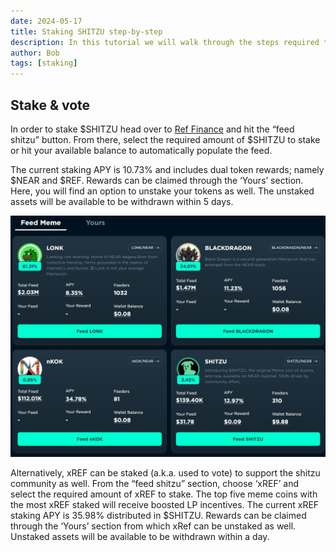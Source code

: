 ```yaml
---
date: 2024-05-17
title: Staking SHITZU step-by-step
description: In this tutorial we will walk through the steps required to stake $SHITZU and $xREF tokens during memeseason. 
author: Bob
tags: [staking]
---
```


## Stake & vote

In order to stake $SHITZU head over to [Ref Finance](https://app.ref.finance/meme) and hit the “feed shitzu” button. From there, select the required amount of $SHITZU to stake or hit your available balance to automatically populate the feed.

The current staking APY is 10.73% and includes dual token rewards; namely $NEAR and $REF. Rewards can be claimed through the ‘Yours’ section. Here, you will find an option to unstake your tokens as well. The unstaked assets will be available to be withdrawn within 5 days.

![thumbnail](./thumbnail.gif)

Alternatively, xREF can be staked (a.k.a. used to vote) to support the shitzu community as well. From the “feed shitzu” section, choose ‘xREF’ and select the required amount of xREF to stake.
The top five meme coins with the most xREF staked will receive boosted LP incentives.
The current xREF staking APY is 35.98% distributed in $SHITZU. 
Rewards can be claimed through the ‘Yours’ section from which xRef can be unstaked as well. Unstaked assets will be available to be withdrawn within a day.
